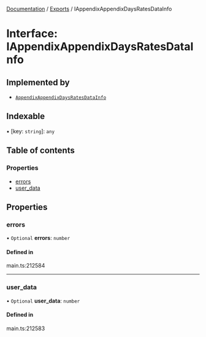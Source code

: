 [Documentation](../README.md) / [Exports](../modules.md) / IAppendixAppendixDaysRatesDataInfo

# Interface: IAppendixAppendixDaysRatesDataInfo

## Implemented by

- [`AppendixAppendixDaysRatesDataInfo`](../classes/AppendixAppendixDaysRatesDataInfo.md)

## Indexable

▪ [key: `string`]: `any`

## Table of contents

### Properties

- [errors](IAppendixAppendixDaysRatesDataInfo.md#errors)
- [user\_data](IAppendixAppendixDaysRatesDataInfo.md#user_data)

## Properties

### errors

• `Optional` **errors**: `number`

#### Defined in

main.ts:212584

___

### user\_data

• `Optional` **user\_data**: `number`

#### Defined in

main.ts:212583
